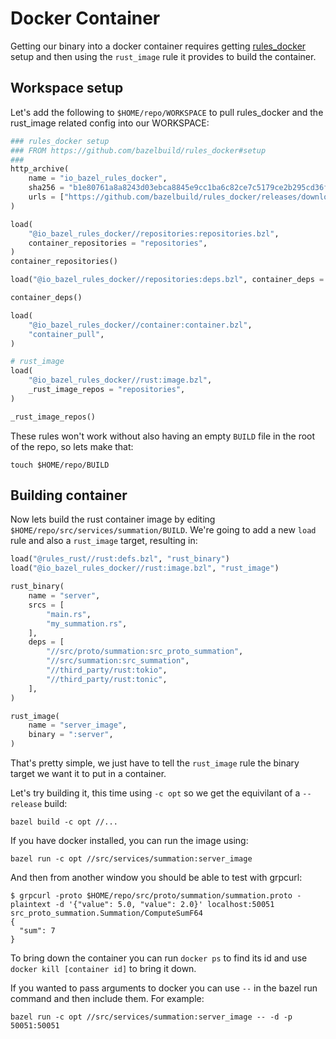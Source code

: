 # Docker Container

Getting our binary into a docker container requires getting [rules_docker](https://github.com/bazelbuild/rules_docker)
setup and then using the `rust_image` rule it provides to build the container.

## Workspace setup
Let's add the following to `$HOME/repo/WORKSPACE` to pull rules_docker and the rust_image related config into our WORKSPACE:
```python
### rules_docker setup
### FROM https://github.com/bazelbuild/rules_docker#setup
###
http_archive(
    name = "io_bazel_rules_docker",
    sha256 = "b1e80761a8a8243d03ebca8845e9cc1ba6c82ce7c5179ce2b295cd36f7e394bf",
    urls = ["https://github.com/bazelbuild/rules_docker/releases/download/v0.25.0/rules_docker-v0.25.0.tar.gz"],
)

load(
    "@io_bazel_rules_docker//repositories:repositories.bzl",
    container_repositories = "repositories",
)
container_repositories()

load("@io_bazel_rules_docker//repositories:deps.bzl", container_deps = "deps")

container_deps()

load(
    "@io_bazel_rules_docker//container:container.bzl",
    "container_pull",
)

# rust_image
load(
    "@io_bazel_rules_docker//rust:image.bzl",
    _rust_image_repos = "repositories",
)

_rust_image_repos()
```

These rules won't work without also having an empty `BUILD` file in the root of the repo, so lets make that:
```shell
touch $HOME/repo/BUILD
```

## Building container
Now lets build the rust container image by editing `$HOME/repo/src/services/summation/BUILD`. We're going to add
a new `load` rule and also a `rust_image` target, resulting in:
```python
load("@rules_rust//rust:defs.bzl", "rust_binary")
load("@io_bazel_rules_docker//rust:image.bzl", "rust_image")

rust_binary(
    name = "server",
    srcs = [
        "main.rs",
        "my_summation.rs",
    ],
    deps = [
        "//src/proto/summation:src_proto_summation",
        "//src/summation:src_summation",
        "//third_party/rust:tokio",
        "//third_party/rust:tonic",
    ],
)

rust_image(
    name = "server_image",
    binary = ":server",
)
```

That's pretty simple, we just have to tell the `rust_image` rule the binary target we want it
to put in a container.

Let's try building it, this time using `-c opt` so we get the equivilant of a `--release` build:
```shell
bazel build -c opt //...

```

If you have docker installed, you can run the image using:
```shell
bazel run -c opt //src/services/summation:server_image
```

And then from another window you should be able to test with grpcurl:
```shell
$ grpcurl -proto $HOME/repo/src/proto/summation/summation.proto -plaintext -d '{"value": 5.0, "value": 2.0}' localhost:50051 src_proto_summation.Summation/ComputeSumF64
{
  "sum": 7
}
```

To bring down the container you can run `docker ps` to find its id and use `docker kill [container id]` to bring it down.

If you wanted to pass arguments to docker you can use `--` in the bazel run command and then include them. For example:
```
bazel run -c opt //src/services/summation:server_image -- -d -p 50051:50051
```
